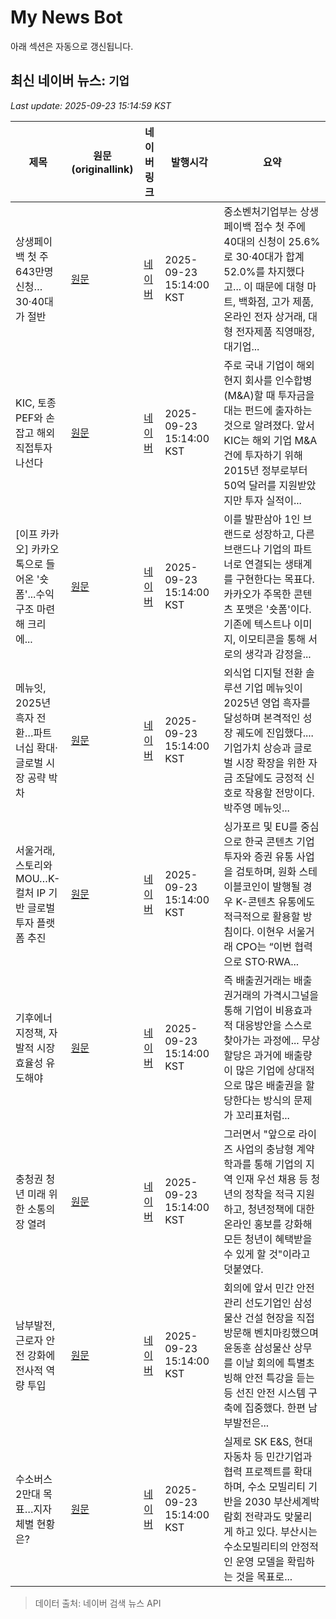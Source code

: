 # My News Bot

아래 섹션은 자동으로 갱신됩니다.

<!-- NEWS:START -->
## 최신 네이버 뉴스: `기업`
_Last update: 2025-09-23 15:14:59 KST_

| 제목 | 원문(originallink) | 네이버 링크 | 발행시각 | 요약 |
|---|---|---|---|---|
| 상생페이백 첫 주 643만명 신청…30·40대가 절반 | [원문](https://www.datasom.co.kr/news/articleView.html?idxno=206074) | [네이버](https://www.datasom.co.kr/news/articleView.html?idxno=206074) | 2025-09-23 15:14:00 KST | 중소벤처기업부는 상생페이백 접수 첫 주에 40대의 신청이 25.6%로 30·40대가 합계 52.0%를 차지했다고... 이 때문에 대형 마트, 백화점, 고가 제품, 온라인 전자 상거래, 대형 전자제품 직영매장, 대기업... |
| KIC, 토종 PEF와 손잡고 해외 직접투자 나선다 | [원문](https://www.hankyung.com/article/202509229377r) | [네이버](https://n.news.naver.com/mnews/article/015/0005188879?sid=101) | 2025-09-23 15:14:00 KST | 주로 국내 기업이 해외 현지 회사를 인수합병(M&A)할 때 투자금을 대는 펀드에 출자하는 것으로 알려졌다. 앞서 KIC는 해외 기업 M&A 건에 투자하기 위해 2015년 정부로부터 50억 달러를 지원받았지만 투자 실적이... |
| [이프 카카오] 카카오톡으로 들어온 '숏폼'...수익 구조 마련해 크리에... | [원문](https://www.techm.kr/news/articleView.html?idxno=144781) | [네이버](https://www.techm.kr/news/articleView.html?idxno=144781) | 2025-09-23 15:14:00 KST | 이를 발판삼아 1인 브랜드로 성장하고, 다른 브랜드나 기업의 파트너로 연결되는 생태계를 구현한다는 목표다. 카카오가 주목한 콘텐츠 포맷은 '숏폼'이다. 기존에 텍스트나 이미지, 이모티콘을 통해 서로의 생각과 감정을... |
| 메뉴잇, 2025년 흑자 전환…파트너십 확대·글로벌 시장 공략 박차 | [원문](https://www.hankyung.com/article/202509232390O) | [네이버](https://n.news.naver.com/mnews/article/015/0005188880?sid=101) | 2025-09-23 15:14:00 KST | 외식업 디지털 전환 솔루션 기업 메뉴잇이 2025년 영업 흑자를 달성하며 본격적인 성장 궤도에 진입했다.... 기업가치 상승과 글로벌 시장 확장을 위한 자금 조달에도 긍정적 신호로 작용할 전망이다. 박주영 메뉴잇... |
| 서울거래, 스토리와 MOU…K-컬처 IP 기반 글로벌 투자 플랫폼 추진 | [원문](https://www.etoday.co.kr/news/view/2509461) | [네이버](https://www.etoday.co.kr/news/view/2509461) | 2025-09-23 15:14:00 KST | 싱가포르 및 EU를 중심으로 한국 콘텐츠 기업 투자와 증권 유통 사업을 검토하며, 원화 스테이블코인이 발행될 경우 K-콘텐츠 유통에도 적극적으로 활용할 방침이다. 이현우 서울거래 CPO는 “이번 협력으로 STO·RWA... |
| 기후에너지정책, 자발적 시장 효율성 유도해야 | [원문](https://www.energy-news.co.kr/news/articleView.html?idxno=218130) | [네이버](https://www.energy-news.co.kr/news/articleView.html?idxno=218130) | 2025-09-23 15:14:00 KST | 즉 배출권거래는 배출권거래의 가격시그널을 통해 기업이 비용효과적 대응방안을 스스로 찾아가는 과정에... 무상할당은 과거에 배출량이 많은 기업에 상대적으로 많은 배출권을 할당한다는 방식의 문제가 꼬리표처럼... |
| 충청권 청년 미래 위한 소통의 장 열려 | [원문](https://daily.hankooki.com/news/articleView.html?idxno=1274487) | [네이버](https://daily.hankooki.com/news/articleView.html?idxno=1274487) | 2025-09-23 15:14:00 KST | 그러면서 "앞으로 라이즈 사업의 충남형 계약학과를 통해 기업의 지역 인재 우선 채용 등 청년의 정착을 적극 지원하고, 청년정책에 대한 온라인 홍보를 강화해 모든 청년이 혜택받을 수 있게 할 것"이라고 덧붙였다. |
| 남부발전, 근로자 안전 강화에 전사적 역량 투입 | [원문](https://www.todayenergy.kr/news/articleView.html?idxno=289243) | [네이버](https://www.todayenergy.kr/news/articleView.html?idxno=289243) | 2025-09-23 15:14:00 KST | 회의에 앞서 민간 안전관리 선도기업인 삼성물산 건설 현장을 직접 방문해 벤치마킹했으며 윤동훈 삼성물산 상무를 이날 회의에 특별초빙해 안전 특강을 듣는 등 선진 안전 시스템 구축에 집중했다. 한편 남부발전은... |
| 수소버스 2만대 목표…지자체별 현황은? | [원문](https://www.energy-news.co.kr/news/articleView.html?idxno=218128) | [네이버](https://www.energy-news.co.kr/news/articleView.html?idxno=218128) | 2025-09-23 15:14:00 KST | 실제로 SK E&S, 현대자동차 등 민간기업과 협력 프로젝트를 확대하며, 수소 모빌리티 기반을 2030 부산세계박람회 전략과도 맞물리게 하고 있다. 부산시는 수소모빌리티의 안정적인 운영 모델을 확립하는 것을 목표로... |

> 데이터 출처: 네이버 검색 뉴스 API
<!-- NEWS:END -->
